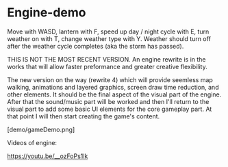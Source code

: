 # Engine-demo

Move with WASD, lantern with F, speed up day / night cycle with E, turn weather on with T, change weather type with Y.
Weather should turn off after the weather cycle completes (aka the storm has passed).

THIS IS NOT THE MOST RECENT VERSION. An engine rewrite is in the works that will allow faster preformance and greater creative flexibility.

The new version on the way (rewrite 4) which will provide seemless map walking, animations and layered graphics, screen draw time reduction, and other elements. It should be the final aspect of the visual part of the engine. After that the sound/music part will be worked and then I'll return to the visual part to add some basic UI elements for the core gameplay part. At that point I will then start creating the game's content.

[demo/gameDemo.png]

Videos of engine:

https://youtu.be/__ozFoPs1lk
